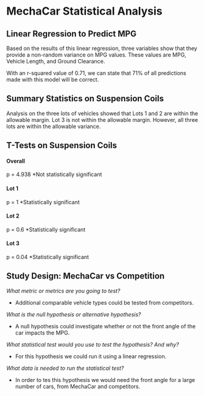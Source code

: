 # MechaCar Statistical Analysis

## Linear Regression to Predict MPG
Based on the results of this linear regression, three variables show that they provide a non-random variance on MPG values. These values are MPG, Vehicle Length, and Ground Clearance. 

With an r-squared value of 0.71, we can state that 71% of all predictions made with this model will be correct. 

## Summary Statistics on Suspension Coils
Analysis on the three lots of vehicles showed that Lots 1 and 2 are within the allowable margin. Lot 3 is not within the allowable margin. However, all three lots are within the allowable variance.

## T-Tests on Suspension Coils
#### Overall
p = 4.938
*Not statistically significant

#### Lot 1
p = 1
*Statistically significant

#### Lot 2
p = 0.6
*Statistically significant

#### Lot 3
p = 0.04
*Statistically significant

## Study Design: MechaCar vs Competition

<i> What metric or metrics are you going to test? </i> 
- Additional comparable vehicle types could be tested from competitors.

<i> What is the null hypothesis or alternative hypothesis? </i> 
- A null hypothesis could investigate whether or not the front angle of the car impacts the MPG.

<i> What statistical test would you use to test the hypothesis? And why? </i> 
- For this hypothesis we could run it using a linear regression.

<i> What data is needed to run the statistical test? </i> 
- In order to tes this hypothesis we would need the front angle for a large number of cars, from MechaCar and competitors. 
